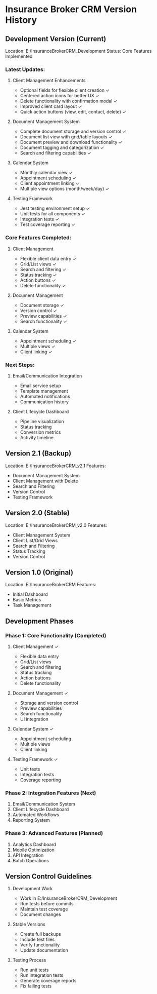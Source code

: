 # Insurance Broker CRM Version History

## Development Version (Current)
Location: E:/InsuranceBrokerCRM_Development
Status: Core Features Implemented

### Latest Updates:

1. Client Management Enhancements
   - Optional fields for flexible client creation ✓
   - Centered action icons for better UX ✓
   - Delete functionality with confirmation modal ✓
   - Improved client card layout ✓
   - Quick action buttons (view, edit, contact, delete) ✓

2. Document Management System
   - Complete document storage and version control ✓
   - Document list view with grid/table layouts ✓
   - Document preview and download functionality ✓
   - Document tagging and categorization ✓
   - Search and filtering capabilities ✓

3. Calendar System
   - Monthly calendar view ✓
   - Appointment scheduling ✓
   - Client appointment linking ✓
   - Multiple view options (month/week/day) ✓

4. Testing Framework
   - Jest testing environment setup ✓
   - Unit tests for all components ✓
   - Integration tests ✓
   - Test coverage reporting ✓

### Core Features Completed:
1. Client Management
   - Flexible client data entry ✓
   - Grid/List views ✓
   - Search and filtering ✓
   - Status tracking ✓
   - Action buttons ✓
   - Delete functionality ✓

2. Document Management
   - Document storage ✓
   - Version control ✓
   - Preview capabilities ✓
   - Search functionality ✓

3. Calendar System
   - Appointment scheduling ✓
   - Multiple views ✓
   - Client linking ✓

### Next Steps:
1. Email/Communication Integration
   - Email service setup
   - Template management
   - Automated notifications
   - Communication history

2. Client Lifecycle Dashboard
   - Pipeline visualization
   - Status tracking
   - Conversion metrics
   - Activity timeline

## Version 2.1 (Backup)
Location: E:/InsuranceBrokerCRM_v2.1
Features:
- Document Management System
- Client Management with Delete
- Search and Filtering
- Version Control
- Testing Framework

## Version 2.0 (Stable)
Location: E:/InsuranceBrokerCRM_v2.0
Features:
- Client Management System
- Client List/Grid Views
- Search and Filtering
- Status Tracking
- Version Control

## Version 1.0 (Original)
Location: E:/InsuranceBrokerCRM
Features:
- Initial Dashboard
- Basic Metrics
- Task Management

## Development Phases

### Phase 1: Core Functionality (Completed)
1. Client Management ✓
   - Flexible data entry
   - Grid/List views
   - Search and filtering
   - Status tracking
   - Action buttons
   - Delete functionality

2. Document Management ✓
   - Storage and version control
   - Preview capabilities
   - Search functionality
   - UI integration

3. Calendar System ✓
   - Appointment scheduling
   - Multiple views
   - Client linking

4. Testing Framework ✓
   - Unit tests
   - Integration tests
   - Coverage reporting

### Phase 2: Integration Features (Next)
1. Email/Communication System
2. Client Lifecycle Dashboard
3. Automated Workflows
4. Reporting System

### Phase 3: Advanced Features (Planned)
1. Analytics Dashboard
2. Mobile Optimization
3. API Integration
4. Batch Operations

## Version Control Guidelines
1. Development Work
   - Work in E:/InsuranceBrokerCRM_Development
   - Run tests before commits
   - Maintain test coverage
   - Document changes

2. Stable Versions
   - Create full backups
   - Include test files
   - Verify functionality
   - Update documentation

3. Testing Process
   - Run unit tests
   - Run integration tests
   - Generate coverage reports
   - Fix failing tests
